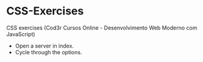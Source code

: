 # CSS-Exercises
CSS exercises (Cod3r Cursos Online - Desenvolvimento Web Moderno com JavaScript)

- Open a server in index.
- Cycle through the options.
